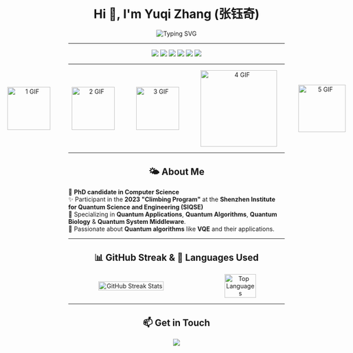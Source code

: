 <h1 align="center">Hi 👋, I'm Yuqi Zhang (张钰奇)</h1>

<p align="center">
  <img src="https://readme-typing-svg.herokuapp.com?font=Fira+Code&size=24&duration=3000&pause=1000&color=0F80EC&center=true&vCenter=true&width=600&lines=Keep+Your+Passion;Journey+Toward+the+Stars;Learning+is+More+Important+Than+Papers;Gradually+Improve+Yourself;Diligence+Breeds+Talent;For+the+Advancement+of+Human+Civilization;Quantum+Computing;The+Key+to+Divine+Power;Superconducting,+Ion+Traps,+Neutral+Atoms,+Topological+Qubits" alt="Typing SVG">
</p>


---
<div align="center">
  <img src="https://img.shields.io/badge/Quantum_Computing-%2312100E.svg?style=for-the-badge&logo=quantum-computing&logoColor=white" />
  <img src="https://img.shields.io/badge/Quantum_Biology-%23E4405F.svg?style=for-the-badge&logo=biotech&logoColor=white" />
  <img src="https://img.shields.io/badge/PyCharm-%2321D789.svg?style=for-the-badge&logo=pycharm&logoColor=white" />
  <img src="https://img.shields.io/badge/Qiskit-%236929C4.svg?style=for-the-badge&logo=qiskit&logoColor=white" />
  <img src="https://img.shields.io/badge/PennyLane-%233C4A73.svg?style=for-the-badge&logo=pennylane&logoColor=white" />
  <img src="https://img.shields.io/badge/PyTorch-%23EE4C2C.svg?style=for-the-badge&logo=pytorch&logoColor=white" />
</div>

---

<div align="center" style="display: flex; justify-content: center; align-items: center;">
  <img src="https://i.giphy.com/media/v1.Y2lkPTc5MGI3NjExeWtpbHh2MHd1ODM5eXRkc296MmRjYXhkZnMzbXdidGYxamhubmRzMSZlcD12MV9pbnRlcm5hbF9naWZfYnlfaWQmY3Q9cw/eNAsjO55tPbgaor7ma/giphy.gif" width="100" alt="1 GIF" ;" />
  <img src="https://i.giphy.com/media/v1.Y2lkPTc5MGI3NjExbWw4dm02MGN4eWh1NmZodHY1cmUwNjRtMzdhNnhhdGN1aXo2ZmxtYiZlcD12MV9pbnRlcm5hbF9naWZfYnlfaWQmY3Q9Zw/du3J3cXyzhj75IOgvA/giphy.gif" width="100" alt="2 GIF" style="margin-left: 50px;" />
  <img src="https://i.giphy.com/media/v1.Y2lkPTc5MGI3NjExcHBsOWpqaDM4eW5ieXk5amRsdXd4N3Rwb3BlbWQzbWk1c3FrajQ2ciZlcD12MV9pbnRlcm5hbF9naWZfYnlfaWQmY3Q9Zw/KAq5w47R9rmTuvWOWa/giphy.gif" width="100" alt="3 GIF" style="margin-left: 50px;" />
  <img src="https://i.giphy.com/media/v1.Y2lkPTc5MGI3NjExOXF1NWd4emo5aGtpMTk4NHBkMW1mZ3Z1ZnY5ZThnZTJwMXQ5Z2ZxbSZlcD12MV9pbnRlcm5hbF9naWZfYnlfaWQmY3Q9Zw/h0Cq1ClzO3UpupFPjP/giphy.gif" width="178" alt="4 GIF" style="margin-left: 50px;" />
  <img src="https://i.giphy.com/media/v1.Y2lkPTc5MGI3NjExdHgwdnBzNm1wZ2xqOGd5cTY5eDB1N2drZXVxdHVhZ3Vzb3pzZjJwOSZlcD12MV9pbnRlcm5hbF9naWZfYnlfaWQmY3Q9Zw/NtiCwPoa2KoUf6z6Ar/giphy.gif" width="110" alt="5 GIF" style="margin-left: 50px;" />
</div>

---

<h2 align="center">🌤️ About Me</h2>

🌟 **PhD candidate in Computer Science**  
✨ Participant in the **2023 "Climbing Program"** at the **Shenzhen Institute for Quantum Science and Engineering (SIQSE)**    
🔬 Specializing in **Quantum Applications**, **Quantum Algorithms**, **Quantum Biology** & **Quantum System Middleware**.  
🌱 Passionate about **Quantum algorithms** like **VQE** and their applications.  

---

<h2 align="center">📊 GitHub Streak & 🔧 Languages Used</h2>

<div align="center" style="display: flex; justify-content: center; align-items: center;">
  <img src="https://github-readme-streak-stats.herokuapp.com/?user=qiqi-xingyi&theme=radical" alt="GitHub Streak Stats" style="width: 55%;" />
  <img src="https://github-readme-stats.vercel.app/api/top-langs/?username=qiqi-xingyi&layout=compact&theme=radical" alt="Top Languages" style="width: 38%; margin-left: 20px;" />
</div>

---
<h2 align="center">📫 Get in Touch</h2>

<p align="center">
  <a href="mailto:yzhan135@kent.edu"><img src="https://img.shields.io/badge/Email-%230078D4.svg?style=for-the-badge&logo=microsoft-outlook&logoColor=white"></a>
</p>


